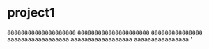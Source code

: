 # project1
aaaaaaaaaaaaaaaaaaaa
aaaaaaaaaaaaaaaaaaaaa
aaaaaaaaaaaaaaa
aaaaaaaaaaaaaaaaaa
aaaaaaaaaaaaaaaaaa
aaaaaaaaaaaaaaaa
'
